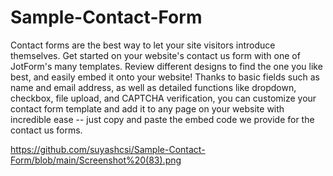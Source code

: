 # Sample-Contact-Form
Contact forms are the best way to let your site visitors introduce themselves. Get started on your website's contact us form with one of JotForm's many templates. 
Review different designs to find the one you like best, and easily embed it onto your website! Thanks to basic fields such as name and email address, as well as detailed functions like dropdown, checkbox, file upload, and CAPTCHA verification, you can customize your contact form template and add it to any page on your website with incredible ease -- just copy and paste the embed code we provide for the contact us forms. 

https://github.com/suyashcsi/Sample-Contact-Form/blob/main/Screenshot%20(83).png
